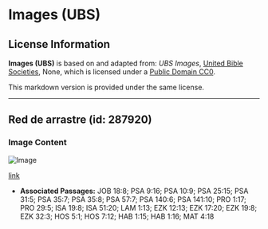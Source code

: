 # Images (UBS)

## License Information

**Images (UBS)** is based on and adapted from: _UBS Images_, [United Bible Societies](https://unitedbiblesocieties.org/), None, which is licensed under a [Public Domain CC0](https://creativecommons.org/public-domain/cc0/).

This markdown version is provided under the same license.



--------------------------------

## Red de arrastre (id: 287920)

### Image Content

![Image](https://cdn.aquifer.bible/aquifer-content/resources/Media/WEB-0335_drag_net.jpg)

[link](https://cdn.aquifer.bible/aquifer-content/resources/Media/WEB-0335_drag_net.jpg)

* **Associated Passages:** JOB 18:8; PSA 9:16; PSA 10:9; PSA 25:15; PSA 31:5; PSA 35:7; PSA 35:8; PSA 57:7; PSA 140:6; PSA 141:10; PRO 1:17; PRO 29:5; ISA 19:8; ISA 51:20; LAM 1:13; EZK 12:13; EZK 17:20; EZK 19:8; EZK 32:3; HOS 5:1; HOS 7:12; HAB 1:15; HAB 1:16; MAT 4:18

